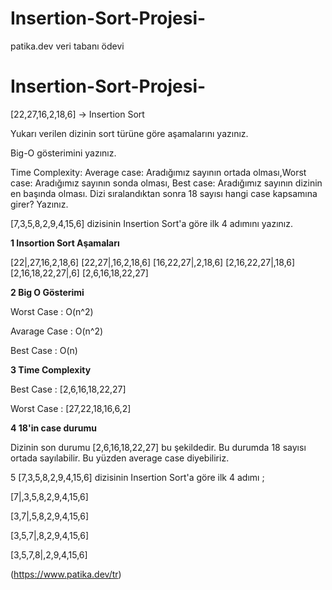 # Insertion-Sort-Projesi-
 patika.dev veri tabanı ödevi
# Insertion-Sort-Projesi-
[22,27,16,2,18,6] -> Insertion Sort

Yukarı verilen dizinin sort türüne göre aşamalarını yazınız.

Big-O gösterimini yazınız.

Time Complexity: Average case: Aradığımız sayının ortada olması,Worst case: Aradığımız sayının sonda olması, Best case: Aradığımız sayının dizinin en başında olması. Dizi sıralandıktan sonra 18 sayısı hangi case kapsamına girer? Yazınız.

[7,3,5,8,2,9,4,15,6] dizisinin Insertion Sort'a göre ilk 4 adımını yazınız.

**1 Insortion Sort Aşamaları**

[22|,27,16,2,18,6]
[22,27|,16,2,18,6]
[16,22,27|,2,18,6]
[2,16,22,27|,18,6]
[2,16,18,22,27|,6]
[2,6,16,18,22,27]

**2 Big O Gösterimi**

Worst Case : O(n^2)

Avarage Case : O(n^2)

Best Case : O(n)

**3 Time Complexity**

Best Case : [2,6,16,18,22,27]

Worst Case : [27,22,18,16,6,2]

**4 18'in case durumu**

Dizinin son durumu [2,6,16,18,22,27] bu şekildedir. Bu durumda 18 sayısı ortada sayılabilir. Bu yüzden average case diyebiliriz.

5 [7,3,5,8,2,9,4,15,6] dizisinin Insertion Sort'a göre ilk 4 adımı ;

[7|,3,5,8,2,9,4,15,6]

[3,7|,5,8,2,9,4,15,6]

[3,5,7|,8,2,9,4,15,6]

[3,5,7,8|,2,9,4,15,6]

(https://www.patika.dev/tr)
